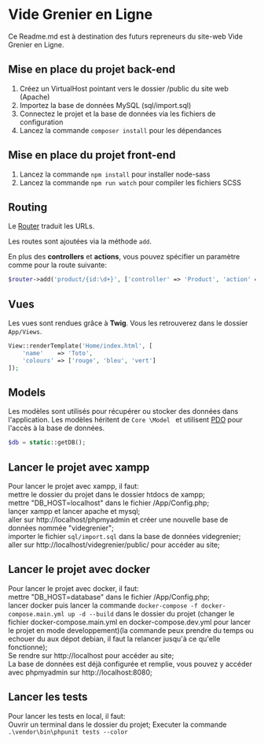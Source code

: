 # Vide Grenier en Ligne

Ce Readme.md est à destination des futurs repreneurs du site-web Vide Grenier en Ligne.

## Mise en place du projet back-end

1. Créez un VirtualHost pointant vers le dossier /public du site web (Apache)
2. Importez la base de données MySQL (sql/import.sql)
3. Connectez le projet et la base de données via les fichiers de configuration
4. Lancez la commande `composer install` pour les dépendances

## Mise en place du projet front-end
1. Lancez la commande `npm install` pour installer node-sass
2. Lancez la commande `npm run watch` pour compiler les fichiers SCSS

## Routing

Le [Router](Core/Router.php) traduit les URLs. 

Les routes sont ajoutées via la méthode `add`. 

En plus des **controllers** et **actions**, vous pouvez spécifier un paramètre comme pour la route suivante:

```php
$router->add('product/{id:\d+}', ['controller' => 'Product', 'action' => 'show']);
```


## Vues

Les vues sont rendues grâce à **Twig**. 
Vous les retrouverez dans le dossier `App/Views`. 

```php
View::renderTemplate('Home/index.html', [
    'name'    => 'Toto',
    'colours' => ['rouge', 'bleu', 'vert']
]);
```
## Models

Les modèles sont utilisés pour récupérer ou stocker des données dans l'application. Les modèles héritent de `Core
\Model
` et utilisent [PDO](http://php.net/manual/en/book.pdo.php) pour l'accès à la base de données. 

```php
$db = static::getDB();
```

## Lancer le projet avec xampp  
Pour lancer le projet avec xampp, il faut:   
mettre le dossier du projet dans le dossier htdocs de xampp;  
mettre "DB_HOST=localhost" dans le fichier /App/Config.php;  
lançer xampp et lancer apache et mysql;  
aller sur http://localhost/phpmyadmin et créer une nouvelle base de données nommée "videgrenier";  
importer le fichier ``sql/import.sql`` dans la base de données videgrenier;  
aller sur http://localhost/videgrenier/public/ pour accéder au site;  

## Lancer le projet avec docker
Pour lancer le projet avec docker, il faut:  
mettre "DB_HOST=database" dans le fichier /App/Config.php;  
lancer docker puis lancer la commande ``docker-compose -f docker-compose.main.yml up -d --build`` dans le dossier du projet (changer le fichier docker-compose.main.yml en docker-compose.dev.yml pour lancer le projet en mode developpement)(la commande peux prendre du temps ou echouer du aux dépot debian, il faut la relancer jusqu'à ce qu'elle fonctionne);  
Se rendre sur http://localhost pour accéder au site;  
La base de données est déjà configurée et remplie, vous pouvez y accéder avec phpmyadmin sur http://localhost:8080;

## Lancer les tests
Pour lancer les tests en local, il faut:  
Ouvrir un terminal dans le dossier du projet;
Executer la commande ``.\vendor\bin\phpunit tests --color ``